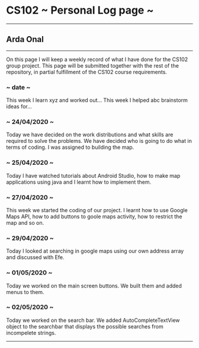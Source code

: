 # CS102 ~ Personal Log page ~
****
## Arda Onal 
****

On this page I will keep a weekly record of what I have done for the CS102 group project. This page will be submitted together with the rest of the repository, in partial fulfillment of the CS102 course requirements.

### ~ date ~
This week I learn xyz and worked out...
This week I helped abc brainstorm ideas for...

### ~ 24/04/2020 ~
Today we have decided on the work distributions and what skills are required to solve the problems. We have decided who is going to do what in terms of coding. I was assigned to building the map.

### ~ 25/04/2020 ~
Today I have watched tutorials about Android Studio, how to make map applications using java and I learnt how to implement them.

### ~ 27/04/2020 ~
This week we started the coding of our project. I learnt how to use Google Maps API, how to add buttons to goole maps activity, how to restrict the map and so on.

### ~ 29/04/2020 ~
Today I looked at searching in google maps using our own address array and discussed with Efe.

### ~ 01/05/2020 ~
Today we worked on the main screen buttons. We built them and added menus to them.

### ~ 02/05/2020 ~
Today we worked on the search bar. We added AutoCompleteTextView object to the searchbar that displays the possible searches from incompelete strings.
****
